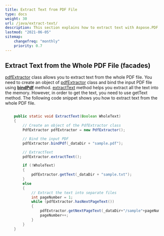 ```yaml
---
title: Extract Text from PDF File
type: docs
weight: 30
url: /java/extract-text/
description: This section explains how to extract text with Aspose.PDF Facades using PdfExtractor Class.
lastmod: "2021-06-05"
sitemap:
    changefreq: "monthly"
    priority: 0.7
---
```


## Extract Text from the Whole PDF File (facades)

[pdfExtractor](https://apireference.aspose.com/java/pdf/com.aspose.pdf.facades/PdfExtractor) class allows you to extract text from the whole PDF file. You need to create an object of [pdfExtractor](https://apireference.aspose.com/java/pdf/com.aspose.pdf.facades/PdfExtractor) class and bind the input PDF file using [**bindPdf**](https://apireference.aspose.com/pdf/java/com.aspose.pdf.facades/classes/pdfextractor/methods/bindPdf\(java.lang.String\)/) method. [extractText](https://apireference.aspose.com/java/pdf/com.aspose.pdf.facades/PdfExtractor#extractText--) method helps you extract all the text into the memory. However, in order to get the text, you need to use getText method. The following code snippet shows you how to extract text from the whole PDF file.

```java

    public static void ExtractText(Boolean WholeText)
    {            
        // Create an object of the PdfExtractor class
        PdfExtractor pdfExtractor = new PdfExtractor();

        // Bind the input PDF
        pdfExtractor.bindPdf(_dataDir + "sample.pdf");

        // ExtractText
        pdfExtractor.extractText();

        if (!WholeText)
        {
            pdfExtractor.getText(_dataDir + "sample.txt");
        }
        else
        {
            // Extract the text into separate files
            int pageNumber = 1;
            while (pdfExtractor.hasNextPageText())
            {
                pdfExtractor.getNextPageText(_dataDir+"/sample"+pageNumber+".txt");
                pageNumber++;
            }
        }
    }
```

